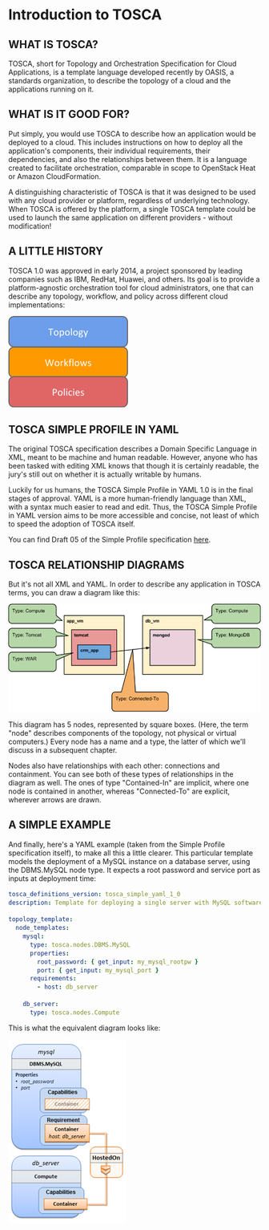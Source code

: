 # Introduction to TOSCA

## WHAT IS TOSCA?

TOSCA, short for Topology and Orchestration Specification for Cloud Applications, is a template language developed recently by OASIS, a standards organization, to describe the topology of a cloud and the applications running on it.

## WHAT IS IT GOOD FOR?

Put simply, you would use TOSCA to describe how an application would be deployed to a cloud. This includes instructions on how to deploy all the application's components, their individual requirements, their dependencies, and also the relationships between them. It is a language created to facilitate orchestration, comparable in scope to OpenStack Heat or Amazon CloudFormation.

A distinguishing characteristic of TOSCA is that it was designed to be used with any cloud provider or platform, regardless of underlying technology. When TOSCA is offered by the platform, a single TOSCA template could be used to launch the same application on different providers - without modification!

## A LITTLE HISTORY

TOSCA 1.0 was approved in early 2014, a project sponsored by leading companies such as IBM, RedHat, Huawei, and others. Its goal is to provide a platform-agnostic orchestration tool for cloud administrators, one that can describe any topology, workflow, and policy across different cloud implementations:

![tosca](./archive/images_tosca_overview_1.png)

## TOSCA SIMPLE PROFILE IN YAML

The original TOSCA specification describes a Domain Specific Language in XML, meant to be machine and human readable. However, anyone who has been tasked with editing XML knows that though it is certainly readable, the jury's still out on whether it is actually writable by humans.

Luckily for us humans, the TOSCA Simple Profile in YAML 1.0 is in the final stages of approval. YAML is a more human-friendly language than XML, with a syntax much easier to read and edit. Thus, the TOSCA Simple Profile in YAML version aims to be more accessible and concise, not least of which to speed the adoption of TOSCA itself.

You can find Draft 05 of the Simple Profile specification [here](http://docs.oasis-open.org/tosca/TOSCA-Simple-Profile-YAML/v1.0/csprd02/TOSCA-Simple-Profile-YAML-v1.0-csprd02.html).

## TOSCA RELATIONSHIP DIAGRAMS

But it's not all XML and YAML. In order to describe any application in TOSCA terms, you can draw a diagram like this:

![blueprints](./archive/images_tosca_overview_3.png)

This diagram has 5 nodes, represented by square boxes. (Here, the term "node" describes components of the topology, not physical or virtual computers.) Every node has a name and a type, the latter of which we'll discuss in a subsequent chapter.

Nodes also have relationships with each other: connections and containment. You can see both of these types of relationships in the diagram as well. The ones of type "Contained-In" are implicit, where one node is contained in another, whereas "Connected-To" are explicit, wherever arrows are drawn.

## A SIMPLE EXAMPLE

And finally, here's a YAML example (taken from the Simple Profile specification itself), to make all this a little clearer. This particular template models the deployment of a MySQL instance on a database server, using the DBMS.MySQL node type. It expects a root password and service port as inputs at deployment time:

```YAML
tosca_definitions_version: tosca_simple_yaml_1_0
description: Template for deploying a single server with MySQL software on top.

topology_template:
  node_templates:
    mysql:
      type: tosca.nodes.DBMS.MySQL
      properties:
        root_password: { get_input: my_mysql_rootpw }
        port: { get_input: my_mysql_port }
      requirements:
        - host: db_server

    db_server:
      type: tosca.nodes.Compute
```
This is what the equivalent diagram looks like:

![tosca-example](./archive/images_tosca_overview_4.png)